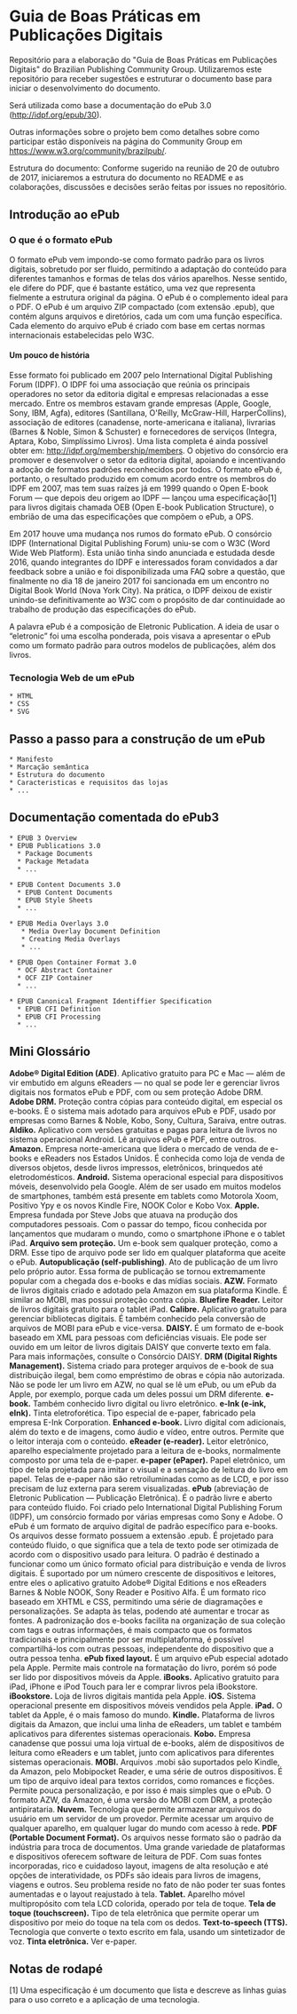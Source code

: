 # Guia de Boas Práticas em Publicações Digitais
Repositório para a elaboração do "Guia de Boas Práticas em Publicações Digitais" do Brazilian Publishing Community Group. Utilizaremos este repositório para receber sugestões e estruturar o documento base para iniciar o desenvolvimento do documento.

Será utilizada como base a documentação do ePub 3.0 (http://idpf.org/epub/30).

Outras informações sobre o projeto bem como detalhes sobre como participar estão disponíveis na página do Community Group em https://www.w3.org/community/brazilpub/.

Estrutura do documento:
Conforme sugerido na reunião de 20 de outubro de 2017, iniciaremos a estrutura do documento no README e as colaborações, discussões e decisões serão feitas por issues no repositório.

## **Introdução ao ePub**
### O que é o formato ePub
O formato ePub vem impondo-se como formato padrão para os livros digitais, sobretudo por ser fluido, permitindo a adaptação do conteúdo para diferentes tamanhos e formas de telas dos vários aparelhos. Nesse sentido, ele difere do PDF, que é bastante estático, uma vez que representa fielmente a estrutura original da página. O ePub é o complemento ideal para o PDF.
O ePub é um arquivo ZIP compactado (com extensão .epub), que contém alguns arquivos e diretórios, cada um com uma função específica. Cada elemento do arquivo ePub é criado com base em certas normas internacionais estabelecidas pelo W3C.
#### Um pouco de história
Esse formato foi publicado em 2007 pelo International Digital Publishing Forum (IDPF). O IDPF foi uma associação que reúnia os principais operadores no setor da editoria digital e empresas relacionadas a esse mercado. Entre os membros estavam grande empresas (Apple, Google, Sony, IBM, Agfa), editores (Santillana, O'Reilly, McGraw-Hill, HarperCollins), associação de editores (canadense, norte-americana e italiana), livrarias (Barnes & Noble, Simon & Schuster) e fornecedores de serviços (Integra, Aptara, Kobo, Simplíssimo Livros). Uma lista completa é ainda possível obter em: http://idpf.org/membership/members.
O objetivo do consórcio era promover e desenvolver o setor da editoria digital, apoiando e incentivando a adoção de formatos padrões reconhecidos por todos.
O formato ePub é, portanto, o resultado produzido em comum acordo entre os membros do IDPF em 2007, mas tem suas raízes já em 1999 quando o Open E-book Forum — que depois deu origem ao IDPF — lançou uma especificação[1] para livros digitais chamada OEB (Open E-book Publication Structure), o embrião de uma das especificações que compõem o ePub, a OPS.

Em 2017 houve uma mudança nos rumos do formato ePub. O consórcio  IDPF (International Digital Publishing Forum) uniu-se com o W3C (Word Wide Web Platform). 
Esta união tinha sindo anunciada e estudada desde 2016, quando integrantes do IDPF e interessados foram convidados a dar feedback sobre a união e foi disponibilizada uma FAQ sobre a questão, que finalmente no dia 18 de janeiro 2017 foi sancionada em um encontro no Digital Book World (Nova York City). Na prática, o IDPF deixou de existir unindo-se definitivamente ao W3C com o propósito de dar continuidade ao trabalho de produção das especificações do ePub.

A palavra ePub é a composição de Eletronic Publication. A ideia de usar o “eletronic” foi uma escolha ponderada, pois visava a apresentar o ePub como um formato padrão para outros modelos de publicações, além dos livros.

### Tecnologia Web de um ePub
    * HTML
    * CSS
    * SVG
  
## **Passo a passo para a construção de um ePub**
    * Manifesto
    * Marcação semântica
    * Estrutura do documento
    * Caracteristicas e requisitos das lojas
    * ...
  
## **Documentação comentada do ePub3**
    * EPUB 3 Overview
    * EPUB Publications 3.0
      * Package Documents
      * Package Metadata
      * ...
      
    * EPUB Content Documents 3.0
      * EPUB Content Documents
      * EPUB Style Sheets
      * ...
      
    * EPUB Media Overlays 3.0
       * Media Overlay Document Definition
       * Creating Media Overlays
       * ...
       
    * EPUB Open Container Format 3.0
      * OCF Abstract Container
      * OCF ZIP Container
      * ...
      
    * EPUB Canonical Fragment Identiffier Specification
      * EPUB CFI Definition
      * EPUB CFI Processing
      * ...

## Mini Glossário

**Adobe® Digital Edition (ADE)**. Aplicativo gratuito para PC e Mac — além de vir embutido em alguns eReaders — no qual se pode ler e gerenciar livros digitais nos formatos ePub e PDF, com ou sem proteção Adobe DRM.
**Adobe DRM.** Proteção contra cópias para conteúdo digital, em especial os e-books. É o sistema mais adotado para arquivos ePub e PDF, usado por empresas como Barnes & Noble, Kobo, Sony, Cultura, Saraiva, entre outras.
**Aldiko.** Aplicativo com versões gratuitas e pagas para leitura de livros no sistema operacional Android. Lê arquivos ePub e PDF, entre outros.
**Amazon.** Empresa norte-americana que lidera o mercado de venda de e-books e eReaders nos Estados Unidos. É conhecida como loja de venda de diversos objetos, desde livros impressos, eletrônicos, brinquedos até eletrodomésticos.
**Android.** Sistema operacional especial para dispositivos móveis, desenvolvido pela Google. Além de ser usado em muitos modelos de smartphones, também está presente em tablets como Motorola Xoom, Positivo Ypy e os novos Kindle Fire, NOOK Color e Kobo Vox.
**Apple.** Empresa fundada por Steve Jobs que atuava na produção dos computadores pessoais. Com o passar do tempo, ficou conhecida por lançamentos que mudaram o mundo, como o smartphone iPhone e o tablet iPad.
**Arquivo sem proteção.** Um e-book sem qualquer proteção, como a DRM. Esse tipo de arquivo pode ser lido em qualquer plataforma que aceite o ePub.
**Autopublicação (self-publishing)**. Ato de publicação de um livro pelo próprio autor. Essa forma de publicação se tornou extremamente popular com a chegada dos e-books e das mídias sociais.
**AZW.** Formato de livros digitais criado e adotado pela Amazon em sua plataforma Kindle. É similar ao MOBI, mas possui proteção contra cópia.
**Bluefire Reader.** Leitor de livros digitais gratuito para o tablet iPad.
**Calibre.** Aplicativo gratuito para gerenciar bibliotecas digitais. É também conhecido pela conversão de arquivos de MOBI para ePub e vice-versa.
**DAISY.** É um formato de e-book baseado em XML para pessoas com deficiências visuais. Ele pode ser ouvido em um leitor de livros digitais DAISY que converte texto em fala. Para mais informações, consulte o Consórcio DAISY.
**DRM (Digital Rights Management).** Sistema criado para proteger arquivos de e-book de sua distribuição ilegal, bem como empréstimo de obras e cópia não autorizada. Não se pode ler um livro em AZW, no qual se lê um ePub, ou um ePub da Apple, por exemplo, porque cada um deles possui um DRM diferente.
**e-book.** Também conhecido livro digital ou livro eletrônico.
**e-Ink (e-ink, eInk).** Tinta eletroforética. Tipo especial de e-paper, fabricado pela empresa E-Ink Corporation.
**Enhanced e-book.** Livro digital com adicionais, além do texto e de imagens, como áudio e vídeo, entre outros. Permite que o leitor interaja com o conteúdo.
**eReader (e-reader).** Leitor eletrônico, aparelho especialmente projetado para a leitura de e-books, normalmente composto por uma tela de e-paper.
**e-paper (ePaper).** Papel eletrônico, um tipo de tela projetada para imitar o visual e a sensação de leitura do livro em papel. Telas de e-paper não são retroiluminadas como as de LCD, e por isso precisam de luz externa para serem visualizadas.
**ePub** (abreviação de Eletronic Publication — Publicação Eletrônica). É o padrão livre e aberto para conteúdo fluido. Foi criado pelo International Digital Publishing Forum (IDPF), um consórcio formado por várias empresas como Sony e Adobe. O ePub é um formato de arquivo digital de padrão específico para e-books. Os arquivos desse formato possuem a extensão .epub. É projetado para conteúdo fluido, o que significa que a tela de texto pode ser otimizada de acordo com o dispositivo usado para leitura. O padrão é destinado a funcionar como um único formato oficial para distribuição e venda de livros digitais. É suportado por um número crescente de dispositivos e leitores, entre eles o aplicativo gratuito Adobe® Digital Editions e nos eReaders Barnes & Noble NOOK, Sony Reader e Positivo Alfa. É um formato rico baseado em XHTML e CSS, permitindo uma série de diagramações e personalizações. Se adapta às telas, podendo até aumentar e trocar as fontes. A padronização dos e-books facilita na organização de sua coleção com tags e outras informações, é mais compacto que os formatos tradicionais e principalmente por ser multiplataforma, é possível compartilhá-los com outras pessoas, independente do dispositivo que a outra pessoa tenha.
**ePub fixed layout.** É um arquivo ePub especial adotado pela Apple. Permite mais controle na formatação do livro, porém só pode ser lido por dispositivos móveis da Apple.
**iBooks.** Aplicativo gratuito para iPad, iPhone e iPod Touch para ler e comprar livros pela iBookstore.
**iBookstore.** Loja de livros digitais mantida pela Apple.
**iOS.** Sistema operacional presente em dispositivos móveis vendidos pela Apple.
**iPad.** O tablet da Apple, é o mais famoso do mundo.
**Kindle.** Plataforma de livros digitais da Amazon, que inclui uma linha de eReaders, um tablet e também aplicativos para diferentes sistemas operacionais.
**Kobo.** Empresa canadense que possui uma loja virtual de e-books, além de dispositivos de leitura como eReaders e um tablet, junto com aplicativos para diferentes sistemas operacionais.
**MOBI.** Arquivos .mobi são suportados pelo Kindle, da Amazon, pelo Mobipocket Reader, e uma série de outros dispositivos. É um tipo de arquivo ideal para textos corridos, como romances e ficções. Permite pouca personalização, e por isso é mais simples que o ePub. O formato AZW, da Amazon, é uma versão do MOBI com DRM, a proteção antipirataria.
**Nuvem.** Tecnologia que permite armazenar arquivos do usuário em um servidor de um provedor. Permite acessar um arquivo de qualquer aparelho, em qualquer lugar do mundo com acesso à rede.
**PDF (Portable Document Format).** Os arquivos nesse formato são o padrão da indústria para troca de documentos. Uma grande variedade de plataformas e dispositivos oferecem software de leitura de PDF. Com suas fontes incorporadas, rico e cuidadoso layout, imagens de alta resolução e até opções de interatividade, os PDFs são ideais para livros de imagens, viagens e outros. Seu problema reside no fato de não poder ter suas fontes aumentadas e o layout reajustado à tela.
**Tablet.** Aparelho móvel multipropósito com tela LCD colorida, operado por tela de toque.
**Tela de toque (touchscreen).** Tipo de tela eletrônica que permite operar um dispositivo por meio do toque na tela com os dedos.
**Text-to-speech (TTS).** Tecnologia que converte o texto escrito em fala, usando um sintetizador de voz.
**Tinta eletrônica.** Ver e-paper.

## Notas de rodapé
[1] Uma especificação é um documento que lista e descreve as linhas guias para o uso correto e a aplicação de uma tecnologia.